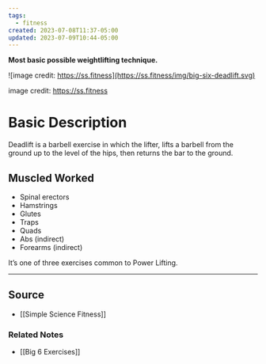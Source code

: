 ```yaml
---
tags:
  - fitness
created: 2023-07-08T11:37-05:00
updated: 2023-07-09T10:44-05:00
---
```

**Most basic possible weightlifting technique.**

![image credit: https://ss.fitness](https://ss.fitness/img/big-six-deadlift.svg)

image credit: https://ss.fitness

# Basic Description

Deadlift is a barbell exercise in which the lifter, lifts a barbell from the ground up to the level of the hips, then returns the bar to the ground. 

## Muscled Worked

- Spinal erectors
- Hamstrings
- Glutes
- Traps
- Quads
- Abs (indirect)
- Forearms (indirect)

It’s one of three exercises common to Power Lifting.

---

## Source
- [[Simple Science Fitness]]

### Related Notes
- [[Big 6 Exercises]]